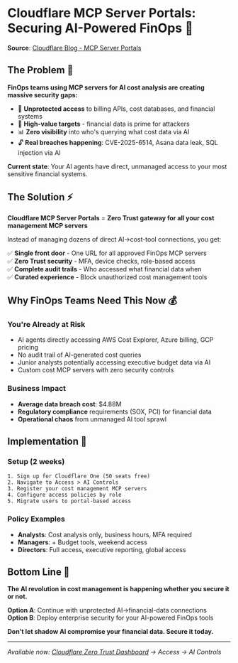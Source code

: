 # Cloudflare MCP Server Portals: Securing AI-Powered FinOps 🔐

**Source**: [Cloudflare Blog - MCP Server Portals](https://blog.cloudflare.com/zero-trust-mcp-server-portals/)  

## The Problem 🚨

**FinOps teams using MCP servers for AI cost analysis are creating massive security gaps:**

- 💸 **Unprotected access** to billing APIs, cost databases, and financial systems
- 🎯 **High-value targets** - financial data is prime for attackers  
- 📊 **Zero visibility** into who's querying what cost data via AI
- 🔓 **Real breaches happening**: CVE-2025-6514, Asana data leak, SQL injection via AI

**Current state**: Your AI agents have direct, unmanaged access to your most sensitive financial systems.

## The Solution ⚡

**Cloudflare MCP Server Portals** = **Zero Trust gateway for all your cost management MCP servers**

Instead of managing dozens of direct AI→cost-tool connections, you get:

✅ **Single front door** - One URL for all approved FinOps MCP servers  
✅ **Zero Trust security** - MFA, device checks, role-based access  
✅ **Complete audit trails** - Who accessed what financial data when  
✅ **Curated experience** - Block unauthorized cost management tools  

## Why FinOps Teams Need This Now 💰

### **You're Already at Risk**
- AI agents directly accessing AWS Cost Explorer, Azure billing, GCP pricing
- No audit trail of AI-generated cost queries
- Junior analysts potentially accessing executive budget data via AI
- Custom cost MCP servers with zero security controls

### **Business Impact**
- **Average data breach cost**: $4.88M
- **Regulatory compliance** requirements (SOX, PCI) for financial data
- **Operational chaos** from unmanaged AI tool sprawl

## Implementation 🚀

### **Setup (2 weeks)**
```
1. Sign up for Cloudflare One (50 seats free)
2. Navigate to Access > AI Controls  
3. Register your cost management MCP servers
4. Configure access policies by role
5. Migrate users to portal-based access
```

### **Policy Examples**
- **Analysts**: Cost analysis only, business hours, MFA required
- **Managers**: + Budget tools, weekend access
- **Directors**: Full access, executive reporting, global access

## Bottom Line 🎯

**The AI revolution in cost management is happening whether you secure it or not.**

**Option A**: Continue with unprotected AI→financial-data connections  
**Option B**: Deploy enterprise security for your AI-powered FinOps tools

**Don't let shadow AI compromise your financial data. Secure it today.**

---
*Available now: [Cloudflare Zero Trust Dashboard](https://dash.cloudflare.com/sign-up/zero-trust) → Access → AI Controls*
